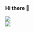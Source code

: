 ### Hi there 👋
<!-- ![](https://visitor-badge-reloaded.herokuapp.com/badge?page_id=mriazh-mriazh&color=55acb7&style=for-the-badge&logo=Github)\ -->
![](https://page-views.glitch.me/badge?page_id=mriazh.mriazh)\
![](https://github-readme-stats.vercel.app/api?username=mriazh)


<!--
**mriazh/mriazh** is a ✨ _special_ ✨ repository because its `README.md` (this file) appears on your GitHub profile.

Here are some ideas to get you started:

- 🔭 I’m currently working on ...
- 🌱 I’m currently learning ...
- 👯 I’m looking to collaborate on ...
- 🤔 I’m looking for help with ...
- 💬 Ask me about ...
- 📫 How to reach me: ...
- 😄 Pronouns: ...
- ⚡ Fun fact: ...
-->

